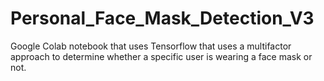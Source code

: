 # Personal_Face_Mask_Detection_V3
Google Colab notebook that uses Tensorflow that uses a multifactor approach to determine whether a specific user is wearing a face mask or not. 
